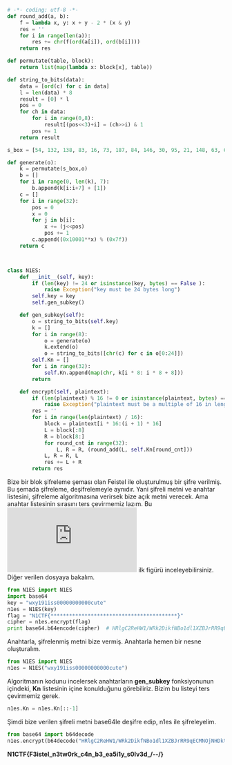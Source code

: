 ```python
# -*- coding: utf-8 -*-
def round_add(a, b):
    f = lambda x, y: x + y - 2 * (x & y)
    res = ''
    for i in range(len(a)):
        res += chr(f(ord(a[i]), ord(b[i])))
    return res

def permutate(table, block):
	return list(map(lambda x: block[x], table))

def string_to_bits(data):
    data = [ord(c) for c in data]
    l = len(data) * 8
    result = [0] * l
    pos = 0
    for ch in data:
        for i in range(0,8):
            result[(pos<<3)+i] = (ch>>i) & 1
        pos += 1
    return result

s_box = [54, 132, 138, 83, 16, 73, 187, 84, 146, 30, 95, 21, 148, 63, 65, 189, 188, 151, 72, 161, 116, 63, 161, 91, 37, 24, 126, 107, 87, 30, 117, 185, 98, 90, 0, 42, 140, 70, 86, 0, 42, 150, 54, 22, 144, 153, 36, 90, 149, 54, 156, 8, 59, 40, 110, 56,1, 84, 103, 22, 65, 17, 190, 41, 99, 151, 119, 124, 68, 17, 166, 125, 95, 65, 105, 133, 49, 19, 138, 29, 110, 7, 81, 134, 70, 87, 180, 78, 175, 108, 26, 121, 74, 29, 68, 162, 142, 177, 143, 86, 129, 101, 117, 41, 57, 34, 177, 103, 61, 135, 191, 74, 69, 147, 90, 49, 135, 124, 106, 19, 89, 38, 21, 41, 17, 155, 83, 38, 159, 179, 19, 157, 68, 105, 151, 166, 171, 122, 179, 114, 52, 183, 89, 107, 113, 65, 161, 141, 18, 121, 95, 4, 95, 101, 81, 156, 17, 190, 38, 84, 9, 171, 180, 59, 45, 15, 34, 89, 75, 164, 190, 140, 6, 41, 188, 77, 165, 105, 5, 107, 31, 183, 107, 141, 66, 63, 10, 9, 125, 50, 2, 153, 156, 162, 186, 76, 158, 153, 117, 9, 77, 156, 11, 145, 12, 169, 52, 57, 161, 7, 158, 110, 191, 43, 82, 186, 49, 102, 166, 31, 41, 5, 189, 27]

def generate(o):
    k = permutate(s_box,o)
    b = []
    for i in range(0, len(k), 7):
        b.append(k[i:i+7] + [1])
    c = []
    for i in range(32):
		pos = 0
		x = 0
		for j in b[i]:
			x += (j<<pos)
			pos += 1
		c.append((0x10001**x) % (0x7f))
    return c



class N1ES:
    def __init__(self, key):
        if (len(key) != 24 or isinstance(key, bytes) == False ):
            raise Exception("key must be 24 bytes long")
        self.key = key
        self.gen_subkey()

    def gen_subkey(self):
        o = string_to_bits(self.key)
        k = []
        for i in range(8):
	        o = generate(o)
        	k.extend(o)
        	o = string_to_bits([chr(c) for c in o[0:24]])
        self.Kn = []
        for i in range(32):
            self.Kn.append(map(chr, k[i * 8: i * 8 + 8]))
        return 

    def encrypt(self, plaintext):
        if (len(plaintext) % 16 != 0 or isinstance(plaintext, bytes) == False):
            raise Exception("plaintext must be a multiple of 16 in length")
        res = ''
        for i in range(len(plaintext) / 16):
            block = plaintext[i * 16:(i + 1) * 16]
            L = block[:8]
            R = block[8:]
            for round_cnt in range(32):
                L, R = R, (round_add(L, self.Kn[round_cnt]))
            L, R = R, L
            res += L + R
        return res
```

Bize bir blok şifreleme şeması olan Feistel ile oluşturulmuş bir şifre verilmiş. Bu şemada şifreleme, deşifrelemeyle aynıdır. Yani şifreli metni ve anahtar listesini, şifreleme algoritmasına verirsek bize açık metni verecek. Ama anahtar listesinin sırasını ters çevirmemiz lazım.
Bu ![linkteki](https://github.com/frkntrn/kriptanaliz/blob/master/kriptanaliz.md) ilk figürü inceleyebilirsiniz. Diğer verilen dosyaya bakalım.

```python
from N1ES import N1ES
import base64
key = "wxy191iss00000000000cute"
n1es = N1ES(key)
flag = "N1CTF{*****************************************}"
cipher = n1es.encrypt(flag)
print base64.b64encode(cipher)  # HRlgC2ReHW1/WRk2DikfNBo1dl1XZBJrRR9qECMNOjNHDktBJSxcI1hZIz07YjVx
```

Anahtarla, şifrelenmiş metni bize vermiş. Anahtarla hemen bir nesne oluşturalım.

```python
from N1ES import N1ES
n1es = N1ES("wxy191iss00000000000cute")
```

Algoritmanın kodunu incelersek anahtarların **gen_subkey** fonksiyonunun içindeki, **Kn** listesinin içine konulduğunu görebiliriz.
Bizim bu listeyi ters çevirmemiz gerek.

```python
n1es.Kn = n1es.Kn[::-1]
```

Şimdi bize verilen şifreli metni base64le deşifre edip, n1es ile şifreleyelim.

```python
from base64 import b64decode
n1es.encrypt(b64decode("HRlgC2ReHW1/WRk2DikfNBo1dl1XZBJrRR9qECMNOjNHDktBJSxcI1hZIz07YjVx"))
```
**N1CTF{F3istel_n3tw0rk_c4n_b3_ea5i1y_s0lv3d_/--/}**



































